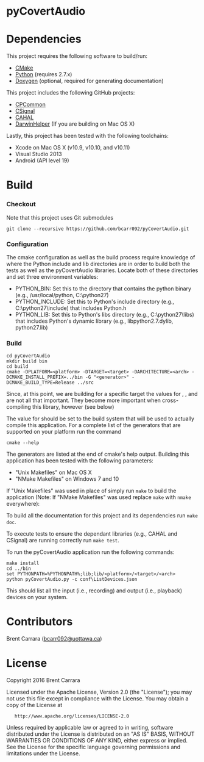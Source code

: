 pyCovertAudio
=============

Dependencies
============

This project requires the following software to build/run:

* [CMake](https://cmake.org/)
* [Python](https://www.python.org/downloads/) (requires 2.7.x)
* [Doxygen](http://www.stack.nl/~dimitri/doxygen/) (optional, required for generating documentation)

This project includes the following GitHub projects:

* [CPCommon](https://github.com/bcarr092/CPCommon)
* [CSignal](https://github.com/bcarr092/CSignal)
* [CAHAL](https://github.com/bcarr092/CAHAL)
* [DarwinHelper](https://github.com/bcarr092) (If you are building on Mac OS X)

Lastly, this project has been tested with the following toolchains:

* Xcode on Mac OS X (v10.9, v10.10, and v10.11)
* Visual Studio 2013
* Android (API level 19)

Build
=====

### Checkout

Note that this project uses Git submodules

```
git clone --recursive https://github.com/bcarr092/pyCovertAudio.git
```

### Configuration

The cmake configuration as well as the build process require knowledge of where the Python include and lib directories are in order to build both the tests as well as the pyCovertAudio libraries. Locate both of these directories and set three environment variables:

* PYTHON_BIN: Set this to the directory that contains the python binary (e.g., /usr/local/python, C:\python27)
* PYTHON_INCLUDE: Set this to Python's include directory (e.g., C:\python27\include) that includes Python.h 
* PYTHON_LIB: Set this to Python's libs directory (e.g., C:\python27\libs) that includes Python's dynamic library (e.g., libpython2.7.dylib, python27.lib)

### Build

```
cd pyCovertAudio
mkdir build bin
cd build
cmake -DPLATFORM=<platform> -DTARGET=<target> -DARCHITECTURE=<arch> -DCMAKE_INSTALL_PREFIX=../bin -G "<generator>" -DCMAKE_BUILD_TYPE=Release ../src
```

Since, at this point, we are building for a specific target the values for <platform>, <target>, and <arch> are not all that important. They become more important when cross-compiling this library, however (see below)

The value for <generator> should be set to the build system that will be used to actually compile this application. For a complete list of the generators that are supported on your platform run the command

```
cmake --help
```

The generators are listed at the end of cmake's help output. Building this application has been tested with the following parameters:

* "Unix Makefiles" on Mac OS X
* "NMake Makefiles" on Windows 7 and 10

If "Unix Makefiles" was used in place of <generator> simply run `make` to build the application (Note: If "NMake Makefiles" was used replace `make` with `nmake` everywhere):

To build all the documentation for this project and its dependencies run `make doc`.

To execute tests to ensure the dependant libraries (e.g., CAHAL and CSignal) are running correctly run `make test`.

To run the pyCovertAudio application run the following commands:

```
make install
cd ../bin
set PYTHONPATH=%PYTHONPATH%;lib;lib/<platform>/<target>/<arch>
python pyCovertAudio.py -c conf\ListDevices.json
```

This should list all the input (i.e., recording) and output (i.e., playback) devices on your system.

Contributors
============
Brent Carrara (bcarr092@uottawa.ca)

License
=======

   Copyright 2016 Brent Carrara 

   Licensed under the Apache License, Version 2.0 (the "License");
   you may not use this file except in compliance with the License.
   You may obtain a copy of the License at

       http://www.apache.org/licenses/LICENSE-2.0

   Unless required by applicable law or agreed to in writing, software
   distributed under the License is distributed on an "AS IS" BASIS,
   WITHOUT WARRANTIES OR CONDITIONS OF ANY KIND, either express or implied.
   See the License for the specific language governing permissions and
   limitations under the License.
